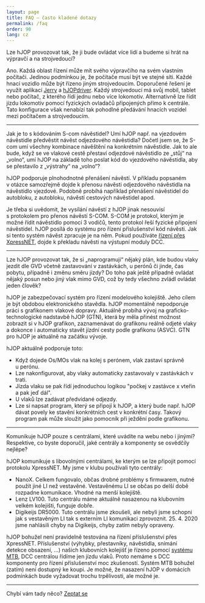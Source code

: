 ```yaml
---
layout: page
title: FAQ – často kladené dotazy
permalink: /faq
order: 90
lang: cz
---
```


<div class="faq-question"><p>Lze hJOP provozovat tak, že ji bude ovládat více
lidí a budeme si hrát na výpravčí a na strojvedoucí?</p></div>

<div class="faq-answer"><p>Ano. Každá oblast řízení může mít svého výpravčího na
svém vlastním počítači.  Jedinou podmínkou je, že počítače musí být ve stejné
síti.  Každé hnací vozidlo může být řízeno jiným strojvedoucím. Doporučené
řešení je využít aplikací <a href="/Jerry">Jerry</a> a <a
href="/hJOPdriver">hJOPdriver</a>. Každý strojvedoucí má svůj mobil, tablet
nebo počítač, z kterého řídí jednu nebo více lokomotiv. Alternativně lze řídit
jízdu lokomotiv pomocí fyzických ovladačů připojených přímo k centrále. Tato
konfigurace však nenabízí tak pohodlné předávání hnacích vozidel mezi počítačem
a strojvedoucím.</p></div>

<hr />

<div class="faq-question"><p>Jak je to s kódováním S-com návěstidel?
Umí hJOP např. na vjezdovém návěstidle předvěstit návěst odjezdového návěstidla?
Dočetl jsem se, že S-com umí všechny kombinace návěštění na konkrétním návěstidle.
Jak to ale bude, když se ve vlakové cestě přestaví odjezdové návěstidlo ze
„stůj“ na „volno“, umí hJOP na základě toho poslat kód do vjezdového návěstidla,
aby se přestavilo z „výstrahy“ na „volno“?</p></div>

<div class="faq-answer">
<p>hJOP podporuje plnohodnotné přenášení návěstí. V příkladu
popsaném v otázce samozřejmě dojde k přenosu návěsti odjezdového návěstidla
na návěstidlo vjezdové. Podobně probíhá například přenášení návěstidel do autobloku,
z autobloku, návěstí cestových návěstidel apod.</p>

<p>Je třeba si uvědomit, že vysílání návěstí z hJOP jinak
nesouvisí s protokolem pro přenos návěstí S-COM. S-COM je protokol, kterým je
možné řídit návěstidlo pomocí 3 vodičů, tento protokol řeší fyzické připojení
návěstidel. hJOP posílá do systému pro řízení příslušenství kód návěsti. Jak si
tento systém návěst zpracuje je na něm. Pokud používáte <a href="/trakce">řízení přes
XpressNET</a>, dojde k překladu návěsti na výstupní moduly DCC.</p>
</div>

<hr />

<div class="faq-question"><p>Lze hJOP provozovat tak, že si „naprogramuji“ nějaký
plán, kde budou vlaky jezdit dle GVD včetně zastavování v zastávkách, u perónů
či jinde, čas pobytu, případně i změnu směru jízdy?  Do toho pak ještě případně
ovládat nějaký posun nebo jiný vlak mimo GVD, což by tedy všechno zvládl
ovládat jeden člověk?</p></div>

<div class="faq-answer">
<p>hJOP je zabezpečovací systém pro řízení modelového kolejiště. Jeho cílem je být
obdobou elektronického stavědla. hJOP momentálně nepodporuje práci s grafikonem
vlakové dopravy. Aktuálně probíhá vývoj na graficko-technologické nadstavbě hJOP
(GTN), která by měla přinést možnost zobrazit si v hJOP grafikon, zaznamenávat
do grafikonu reálně odjeté vlaky a dokonce i automaticky stavět jízdní cesty
podle grafikonu (ASVC). GTN pro hJOP je aktuálně na začátku vývoje.</p>

<p>hJOP aktuálně podporuje toto:</p>

<ul>
<li>Když dojede Os/MOs vlak na kolej s perónem, vlak zastaví správně u perónu.</li>
<li>Lze nakonfigurovat, aby vlaky automaticky zastavovaly v zastávkách v trati.</li>
<li>Jízda vlaku se pak řídí jednoduchou logikou "počkej v zastávce x vteřin a pak jeď dál".</li>
<li>U vlaků lze zadávat předvídané odjezdy.</li>
<li>Lze si napsat program, který se připojí k hJOP, a který bude např. hJOP dávat
povely ke stavění konkrétních cest v konkrétní časy. Takový program pak
může sloužit jako pomocník při ježdění podle grafikonu.</li>
</ul>

<hr />

<div class="faq-question">
<p>Komunikuje hJOP pouze s centrálami, které uvádíte na webu nebo i jinými?
Respektive, co byste doporučil, jaké centrály a komponenty se osvědčily nejlépe?</p>
</div>

<div class="faq-answer">
<p>hJOP komunikuje s libovolnými centrálami, ke kterým se lze připojit pomocí
protokolu XpressNET. My jsme v klubu používali tyto centrály:</p>

<ul>
<li>NanoX. Celkem fungovalo, občas drobné problémy s firmwarem, nutné použít
jiné LI než vestavěné. Vestavěnému LI se občas po delší době rozpadne komunikace.
Vhodné na menší kolejiště.</li>
<li>Lenz LV100. Tuto centrálu máme aktuálně nasazenou na klubovním velkém kolejišti,
funguje dobře.</li>
<li>Digikeijs DR5000. Tuto centrálu jsme zkoušeli, ale nebyli jsme schopni jak
s vestavěným LI tak s externím LI komunikaci zprovoznit. 25. 4. 2020 jsme
nahlásili chyby na Digikeijs, chyby zatím nebyly opraveny.</li>
</ul>

<p>hJOP bohužel není pravidelně testována na řízení příslušenství přes XpressNET.
Příslušenství (výhybky, přestavníky, návěstidla, snímání detekce obsazení, ...)
našich klubovních kolejišť je řízeno pomocí <a href="https://mtb.kmz-brno.cz/">systému
MTB</a>, DCC centrálou řídíme jen jízdu vlaků.
Proto nemáme s DCC komponenty pro řízení příslušenství moc zkušeností.
Systém MTB bohužel (zatím) není dostupný ke koupi. Je možné, že nasazení hJOP
v domácích podmínkách bude vyžadovat trochu trpělivosti, ale možné je.</p>
</div>


<hr />

Chybí vám tady něco?
<a class="btn btn-center" style="width: 200px;" href="/contact">Zeptat se</a>
